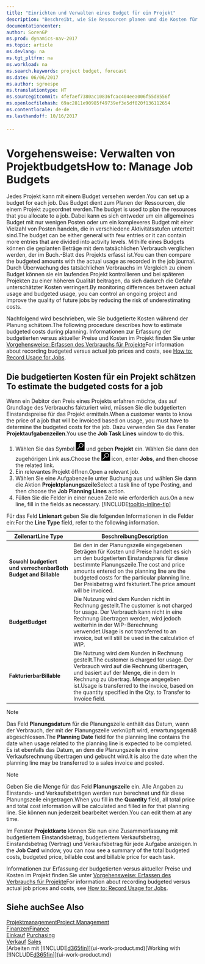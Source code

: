 ```yaml
---
title: "Einrichten und Verwalten eines Budget für ein Projekt"
description: "Beschreibt, wie Sie Ressourcen planen und die Kosten für ein Projekt durch das Einrichten eines Budgets für jedes Projekt prognostizieren und steuern."
documentationcenter: 
author: SorenGP
ms.prod: dynamics-nav-2017
ms.topic: article
ms.devlang: na
ms.tgt_pltfrm: na
ms.workload: na
ms.search.keywords: project budget, forecast
ms.date: 06/06/2017
ms.author: sgroespe
ms.translationtype: HT
ms.sourcegitcommit: 4fefaef7380ac10836fcac404eea006f55d8556f
ms.openlocfilehash: 69ac2811e90985f49739ef3e5df020f136112654
ms.contentlocale: de-de
ms.lasthandoff: 10/16/2017

---
```

# <a name="how-to-manage-job-budgets"></a><span data-ttu-id="50e8e-103">Vorgehensweise: Verwalten von Projektbudgets</span><span class="sxs-lookup"><span data-stu-id="50e8e-103">How to: Manage Job Budgets</span></span>
<span data-ttu-id="50e8e-104">Jedes Projekt kann mit einem Budget versehen werden.</span><span class="sxs-lookup"><span data-stu-id="50e8e-104">You can set up a budget for each job.</span></span> <span data-ttu-id="50e8e-105">Das Budget dient zum Planen der Ressourcen, die einem Projekt zugeordnet werden.</span><span class="sxs-lookup"><span data-stu-id="50e8e-105">The budget is used to plan the resources that you allocate to a job.</span></span> <span data-ttu-id="50e8e-106">Dabei kann es sich entweder um ein allgemeines Budget mit nur wenigen Posten oder um ein komplexeres Budget mit einer Vielzahl von Posten handeln, die in verschiedene Aktivitätsstufen unterteilt sind.</span><span class="sxs-lookup"><span data-stu-id="50e8e-106">The budget can be either general with few entries or it can contain more entries that are divided into activity levels.</span></span> <span data-ttu-id="50e8e-107">Mithilfe eines Budgets können die geplanten Beträge mit dem tatsächlichen Verbrauch verglichen werden, der im Buch.-Blatt des Projekts erfasst ist.</span><span class="sxs-lookup"><span data-stu-id="50e8e-107">You can then compare the budgeted amounts with the actual usage as recorded in the job journal.</span></span> <span data-ttu-id="50e8e-108">Durch Überwachung des tatsächlichen Verbrauchs im Vergleich zu einem Budget können sie ein laufendes Projekt kontrollieren und bei späteren Projekten zu einer höheren Qualität beitragen, da sich dadurch die Gefahr unterschätzter Kosten verringert.</span><span class="sxs-lookup"><span data-stu-id="50e8e-108">By monitoring differences between actual usage and budgeted usage, you can control an ongoing project and improve the quality of future jobs by reducing the risk of underestimating costs.</span></span>

<span data-ttu-id="50e8e-109">Nachfolgend wird beschrieben, wie Sie budgetierte Kosten während der Planung schätzen.</span><span class="sxs-lookup"><span data-stu-id="50e8e-109">The following procedure describes how to estimate budgeted costs during planning.</span></span> <span data-ttu-id="50e8e-110">Informationen zur Erfassung der budgetierten versus aktueller Preise und Kosten im Projekt finden Sie unter [Vorgehensweise: Erfassen des Verbrauchs für Projekte](projects-how-record-job-usage.md)</span><span class="sxs-lookup"><span data-stu-id="50e8e-110">For information about recording budgeted versus actual job prices and costs, see [How to: Record Usage for Jobs](projects-how-record-job-usage.md).</span></span>  

## <span data-ttu-id="50e8e-111"><a name="JobBudgetCosts"></a> Die budgetierten Kosten für ein Projekt schätzen</span><span class="sxs-lookup"><span data-stu-id="50e8e-111"><a name="JobBudgetCosts"></a> To estimate the budgeted costs for a job</span></span>
<span data-ttu-id="50e8e-112">Wenn ein Debitor den Preis eines Projekts erfahren möchte, das auf Grundlage des Verbrauchs fakturiert wird, müssen Sie die budgetierten Einstandspreise für das Projekt ermitteln.</span><span class="sxs-lookup"><span data-stu-id="50e8e-112">When a customer wants to know the price of a job that will be invoiced based on usage, you must have to determine the budgeted costs for the job.</span></span> <span data-ttu-id="50e8e-113">Dazu verwenden Sie das Fenster **Projektaufgabenzeilen**.</span><span class="sxs-lookup"><span data-stu-id="50e8e-113">You use the **Job Task Lines** window to do this.</span></span>

1. <span data-ttu-id="50e8e-114">Wählen Sie das Symbol ![Nach Seite oder Bericht suchen](media/ui-search/search_small.png "Nach Seite oder Bericht suchen") und geben **Projekt** ein. Wählen Sie dann den zugehörigen Link aus.</span><span class="sxs-lookup"><span data-stu-id="50e8e-114">Choose the ![Search for Page or Report](media/ui-search/search_small.png "Search for Page or Report icon") icon, enter **Jobs**, and then choose the related link.</span></span>  
2. <span data-ttu-id="50e8e-115">Ein relevantes Projekt öffnen.</span><span class="sxs-lookup"><span data-stu-id="50e8e-115">Open a relevant job.</span></span>
3. <span data-ttu-id="50e8e-116">Wählen Sie eine Aufgabenzeile unter Buchung aus und wählen Sie dann die Aktion **Projektplanungszeile**</span><span class="sxs-lookup"><span data-stu-id="50e8e-116">Select a task line of type Posting, and then choose the **Job Planning Lines** action.</span></span>
4. <span data-ttu-id="50e8e-117">Füllen Sie die Felder in einer neuen Zeile wie erforderlich aus.</span><span class="sxs-lookup"><span data-stu-id="50e8e-117">On a new line, fill in the fields as necessary.</span></span> [!INCLUDE[tooltip-inline-tip](includes/tooltip-inline-tip_md.md)]   

<span data-ttu-id="50e8e-118">Für das Feld **Linienart** geben Sie die folgenden Informationen in die Felder ein:</span><span class="sxs-lookup"><span data-stu-id="50e8e-118">For the **Line Type** field, refer to the following information.</span></span>  

| <span data-ttu-id="50e8e-119">Zeilenart</span><span class="sxs-lookup"><span data-stu-id="50e8e-119">Line Type</span></span> | <span data-ttu-id="50e8e-120">Beschreibung</span><span class="sxs-lookup"><span data-stu-id="50e8e-120">Description</span></span> |
| --- | --- |
| <span data-ttu-id="50e8e-121">**Sowohl budgetiert und verrechenbar**</span><span class="sxs-lookup"><span data-stu-id="50e8e-121">**Both Budget and Billable**</span></span> |<span data-ttu-id="50e8e-122">Bei den in der Planungszeile eingegebenen Beträgen für Kosten und Preise handelt es sich um den budgetierten Einstandspreis für diese bestimmte Planungszeile.</span><span class="sxs-lookup"><span data-stu-id="50e8e-122">The cost and price amounts entered on the planning line are the budgeted costs for the particular planning line.</span></span> <span data-ttu-id="50e8e-123">Der Preisbetrag wird fakturiert.</span><span class="sxs-lookup"><span data-stu-id="50e8e-123">The price amount will be invoiced.</span></span> |
| <span data-ttu-id="50e8e-124">**Budget**</span><span class="sxs-lookup"><span data-stu-id="50e8e-124">**Budget**</span></span> |<span data-ttu-id="50e8e-125">Die Nutzung wird dem Kunden nicht in Rechnung gestellt.</span><span class="sxs-lookup"><span data-stu-id="50e8e-125">The customer is not charged for usage.</span></span> <span data-ttu-id="50e8e-126">Der Verbrauch kann nicht in eine Rechnung übertragen werden, wird jedoch weiterhin in der WIP-Berechnung verwendet.</span><span class="sxs-lookup"><span data-stu-id="50e8e-126">Usage is not transferred to an invoice, but will still be used in the calculation of WIP.</span></span> |
| <span data-ttu-id="50e8e-127">**Fakturierbar**</span><span class="sxs-lookup"><span data-stu-id="50e8e-127">**Billable**</span></span> |<span data-ttu-id="50e8e-128">Die Nutzung wird dem Kunden in Rechnung gestellt.</span><span class="sxs-lookup"><span data-stu-id="50e8e-128">The customer is charged for usage.</span></span> <span data-ttu-id="50e8e-129">Der Verbrauch wird auf die Rechnung übertragen, und basiert auf der Menge, die in dem In Rechnung zu übertrag. Menge angegeben ist.</span><span class="sxs-lookup"><span data-stu-id="50e8e-129">Usage is transferred to the invoice, based on the quantity specified in the Qty. to Transfer to Invoice field.</span></span> |

> [!NOTE]  
>   <span data-ttu-id="50e8e-130">Das Feld **Planungsdatum** für die Planungszeile enthält das Datum, wann der Verbrauch, der mit der Planungszeile verknüpft wird, erwartungsgemäß abgeschlossen.</span><span class="sxs-lookup"><span data-stu-id="50e8e-130">The **Planning Date** field for the planning line contains the date when usage related to the planning line is expected to be completed.</span></span> <span data-ttu-id="50e8e-131">Es ist ebenfalls das Datum, an dem die Planungszeile in eine Verkaufsrechnung übertragen und gebucht wird.</span><span class="sxs-lookup"><span data-stu-id="50e8e-131">It is also the date when the planning line may be transferred to a sales invoice and posted.</span></span>  

> [!NOTE]  
>   <span data-ttu-id="50e8e-132">Geben Sie die Menge für das Feld **Planungszeile** ein. Alle Angaben zu Einstands- und Verkaufsbeträgen werden nun berechnet und für diese Planungszeile eingetragen.</span><span class="sxs-lookup"><span data-stu-id="50e8e-132">When you fill in the **Quantity** field, all total price and total cost information will be calculated and filled in for that planning line.</span></span> <span data-ttu-id="50e8e-133">Sie können nun jederzeit bearbeitet werden.</span><span class="sxs-lookup"><span data-stu-id="50e8e-133">You can edit them at any time.</span></span>

<span data-ttu-id="50e8e-134">Im Fenster **Projektkarte** können Sie nun eine Zusammenfassung mit budgetiertem Einstandsbetrag, budgetiertem Verkaufsbetrag, Einstandsbetrag (Vertrag) und Verkaufsbetrag für jede Aufgabe anzeigen.</span><span class="sxs-lookup"><span data-stu-id="50e8e-134">In the **Job Card** window, you can now see a summary of the total budgeted costs, budgeted price, billable cost and billable price for each task.</span></span>

<span data-ttu-id="50e8e-135">Informationen zur Erfassung der budgetierten versus aktueller Preise und Kosten im Projekt finden Sie unter [Vorgehensweise: Erfassen des Verbrauchs für Projekte](projects-how-record-job-usage.md)</span><span class="sxs-lookup"><span data-stu-id="50e8e-135">For information about recording budgeted versus actual job prices and costs, see [How to: Record Usage for Jobs](projects-how-record-job-usage.md).</span></span>

## <a name="see-also"></a><span data-ttu-id="50e8e-136">Siehe auch</span><span class="sxs-lookup"><span data-stu-id="50e8e-136">See Also</span></span>
[<span data-ttu-id="50e8e-137">Projektmanagement</span><span class="sxs-lookup"><span data-stu-id="50e8e-137">Project Management</span></span>](projects-manage-projects.md)  
[<span data-ttu-id="50e8e-138">Finanzen</span><span class="sxs-lookup"><span data-stu-id="50e8e-138">Finance</span></span>](finance.md)  
<span data-ttu-id="50e8e-139">[Einkauf](purchasing-manage-purchasing.md)       </span><span class="sxs-lookup"><span data-stu-id="50e8e-139">[Purchasing](purchasing-manage-purchasing.md)       </span></span>  
<span data-ttu-id="50e8e-140">[Verkauf](sales-manage-sales.md)    </span><span class="sxs-lookup"><span data-stu-id="50e8e-140">[Sales](sales-manage-sales.md)    </span></span>  
<span data-ttu-id="50e8e-141">[Arbeiten mit [!INCLUDE[d365fin](includes/d365fin_md.md)]](ui-work-product.md)</span><span class="sxs-lookup"><span data-stu-id="50e8e-141">[Working with [!INCLUDE[d365fin](includes/d365fin_md.md)]](ui-work-product.md)</span></span>  

